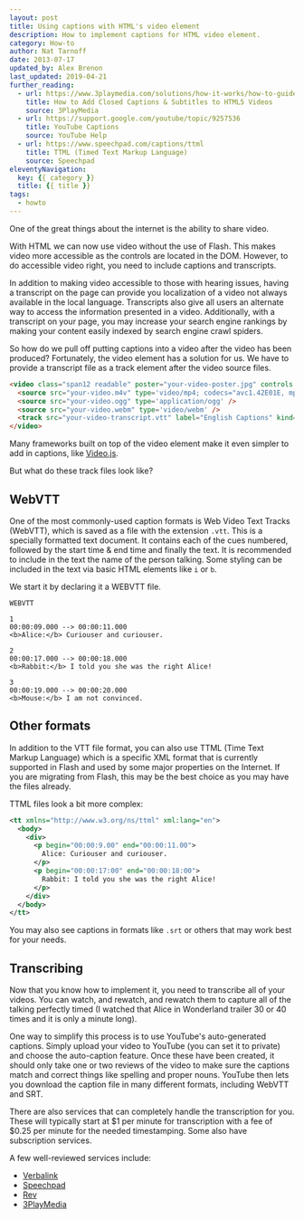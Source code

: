 ```yaml
---
layout: post
title: Using captions with HTML's video element
description: How to implement captions for HTML video element.
category: How-to
author: Nat Tarnoff
date: 2013-07-17
updated_by: Alex Brenon
last_updated: 2019-04-21
further_reading:
  - url: https://www.3playmedia.com/solutions/how-it-works/how-to-guides/html5-video-captioning/
    title: How to Add Closed Captions & Subtitles to HTML5 Videos
    source: 3PlayMedia
  - url: https://support.google.com/youtube/topic/9257536
    title: YouTube Captions
    source: YouTube Help
  - url: https://www.speechpad.com/captions/ttml
    title: TTML (Timed Text Markup Language)
    source: Speechpad
eleventyNavigation:
  key: {{ category }}
  title: {{ title }}
tags:
  - howto
---
```


One of the great things about the internet is the ability to share video.

With HTML we can now use video without the use of Flash. This makes video more accessible as the controls are located in the DOM. However, to do accessible video right, you need to include captions and transcripts.

In addition to making video accessible to those with hearing issues, having a transcript on the page can provide you localization of a video not always available in the local language. Transcripts also give all users an alternate way to access the information presented in a video. Additionally, with a transcript on your page, you may increase your search engine rankings by making your content easily indexed by search engine crawl spiders.

So how do we pull off putting captions into a video after the video has been produced? Fortunately, the video element has a solution for us. We have to provide a transcript file as a track element after the video source files.

```html
<video class="span12 readable" poster="your-video-poster.jpg" controls title="My Movie">
  <source src="your-video.m4v" type='video/mp4; codecs="avc1.42E01E, mp4a.40.2"' />
  <source src="your-video.ogg" type='application/ogg' />
  <source src="your-video.webm" type='video/webm' />
  <track src="your-video-transcript.vtt" label="English Captions" kind="subtitles" srclang="en-us" default />
</video>
```

Many frameworks built on top of the video element make it even simpler to add in captions, like [Video.js](https://videojs.com/).

But what do these track files look like?


## WebVTT

One of the most commonly-used caption formats is Web Video Text Tracks (WebVTT), which is saved as a file with the extension `.vtt`. This is a specially formatted text document. It contains each of the cues numbered, followed by the start time & end time and finally the text. It is recommended to include in the text the name of the person talking. Some styling can be included in the text via basic HTML elements like `i` or `b`.

We start it by declaring it a WEBVTT file.

```
WEBVTT

1
00:00:09.000 --> 00:00:11.000
<b>Alice:</b> Curiouser and curiouser.

2
00:00:17.000 --> 00:00:18.000
<b>Rabbit:</b> I told you she was the right Alice!

3
00:00:19.000 --> 00:00:20.000
<b>Mouse:</b> I am not convinced.
```


## Other formats

In addition to the VTT file format, you can also use TTML (Time Text Markup Language) which is a specific XML format that is currently supported in Flash and used by some major properties on the Internet. If you are migrating from Flash, this may be the best choice as you may have the files already.

TTML files look a bit more complex:

```xml
<tt xmlns="http://www.w3.org/ns/ttml" xml:lang="en">
  <body>
    <div>
      <p begin="00:00:9.00" end="00:00:11.00">
        Alice: Curiouser and curiouser.
      </p>
      <p begin="00:00:17:00" end="00:00:18:00">
        Rabbit: I told you she was the right Alice!
      </p>
    </div>
  </body>
</tt>
```

You may also see captions in formats like `.srt` or others that may work best for your needs.


## Transcribing

Now that you know how to implement it, you need to transcribe all of your videos. You can watch, and rewatch, and rewatch them to capture all of the talking perfectly timed (I watched that Alice in Wonderland trailer 30 or 40 times and it is only a minute long).

One way to simplify this process is to use YouTube's auto-generated captions. Simply upload your video to YouTube (you can set it to private) and choose the auto-caption feature. Once these have been created, it should only take one or two reviews of the video to make sure the captions match and correct things like spelling and proper nouns. YouTube then lets you download the caption file in many different formats, including WebVTT and SRT.

There are also services that can completely handle the transcription for you. These will typically start at $1 per minute for transcription with a fee of $0.25 per minute for the needed timestamping. Some also have subscription services.

A few well-reviewed services include:

- [Verbalink](https://www.verbalink.io/)
- [Speechpad](https://www.speechpad.com/)
- [Rev](https://www.rev.com/transcription)
- [3PlayMedia](https://www.3playmedia.com/)
